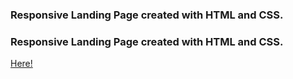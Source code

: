### Responsive Landing Page created with HTML and CSS.

### Responsive Landing Page created with HTML and CSS.

[Here!](https://john5ouza.github.io/responsive-landingpage-login/)

